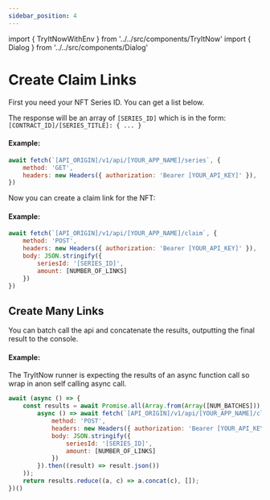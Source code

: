 ```yaml
---
sidebar_position: 4
---
```

import { TryItNowWithEnv } from '../../src/components/TryItNow'
import { Dialog } from '../../src/components/Dialog'

# Create Claim Links

First you need your NFT Series ID. You can get a list below.

The response will be an array of `[SERIES_ID]` which is in the form: `[CONTRACT_ID]/[SERIES_TITLE]: { ... }`

#### Example:

```js
await fetch(`[API_ORIGIN]/v1/api/[YOUR_APP_NAME]/series`, {
	method: 'GET',
	headers: new Headers({ authorization: 'Bearer [YOUR_API_KEY]' }),
})
```
<TryItNowWithEnv />

Now you can create a claim link for the NFT:

#### Example:

```js
await fetch(`[API_ORIGIN]/v1/api/[YOUR_APP_NAME]/claim`, {
	method: 'POST',
	headers: new Headers({ authorization: 'Bearer [YOUR_API_KEY]' }),
	body: JSON.stringify({
		seriesId: '[SERIES_ID]',
		amount: [NUMBER_OF_LINKS]
	})
})
```
<TryItNowWithEnv />

## Create Many Links

You can batch call the api and concatenate the results, outputting the final result to the console.

#### Example:

The TryItNow runner is expecting the results of an async function call so wrap in anon self calling async call.

```js
await (async () => {
	const results = await Promise.all(Array.from(Array([NUM_BATCHES])).map(
		async () => await fetch(`[API_ORIGIN]/v1/api/[YOUR_APP_NAME]/claim`, {
			method: 'POST',
			headers: new Headers({ authorization: 'Bearer [YOUR_API_KEY]' }),
			body: JSON.stringify({
				seriesId: '[SERIES_ID]',
				amount: [NUMBER_OF_LINKS]
			})
		}).then((result) => result.json())
	));
	return results.reduce((a, c) => a.concat(c), []);
})()
```
<TryItNowWithEnv />


<Dialog />